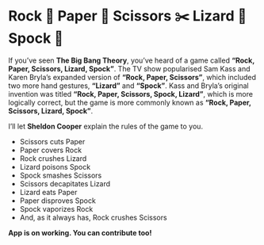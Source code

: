 # Rock 💎 Paper 📝 Scissors ✂️ Lizard 🦎 Spock 🖖

If you’ve seen **The Big Bang Theory**, you’ve heard of a game called **“Rock, Paper, Scissors, Lizard, Spock”**.
The TV show popularised Sam Kass and Karen Bryla’s expanded version of **“Rock, Paper, Scissors”**, which included two more hand gestures, **“Lizard”** and **“Spock”**.
Kass and Bryla’s original invention was titled **“Rock, Paper, Scissors, Spock, Lizard”**, which is more logically correct, but the game is more commonly known as **“Rock, Paper, Scissors, Lizard, Spock”**.

I’ll let **Sheldon Cooper** explain the rules of the game to you.

- Scissors cuts Paper
- Paper covers Rock
- Rock crushes Lizard
- Lizard poisons Spock
- Spock smashes Scissors
- Scissors decapitates Lizard
- Lizard eats Paper
- Paper disproves Spock
- Spock vaporizes Rock
- And, as it always has, Rock crushes Scissors


**App is on working. You can contribute too!**